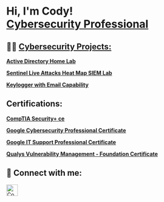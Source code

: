 <h1>Hi, I'm Cody! <br/><a href="https://www.linkedin.com/in/codyro/">Cybersecurity Professional</a></h1>

<h2>👨‍💻 <a href="https://github.com/Cody-Rochester/Cybersecurity/tree/main/"> Cybersecurity Projects:</a></h2>

<b>[Active Directory Home Lab](https://github.com/Cody-Rochester/Cybersecurity/blob/main/Home%20Labs/Active%20Directory%20Home%20Lab.md)</b> 
  
<b>[Sentinel Live Attacks Heat Map SIEM Lab](https://github.com/Cody-Rochester/Cybersecurity/blob/main/Home%20Labs/Sentinel_Live_Attacks_Heat_Map_SIEM_Lab/README.md)</b>

<b>[Keylogger with Email Capability](https://github.com/Cody-Rochester/Cybersecurity/tree/main/Home%20Labs/Keylogger%20with%20Email%20Output)</b>

    

<h2>Certifications:</h2>

<b>[CompTIA Security+ ce](https://github.com/Cody-Rochester/Cody-Rochester/assets/107632714/7c2e4a34-f11a-4a61-b5ae-0b2495b94e17)
</b>

<b>[Google Cybersecurity Professional Certificate](https://github.com/Cody-Rochester/Cody-Rochester/assets/107632714/fbcd52cc-2129-43ee-8f9a-290083210b58)
</b>

<b>[Google IT Support Professional Certificate](https://github.com/Cody-Rochester/Cody-Rochester/assets/107632714/5f78cd14-b90d-487f-a4f8-e8e1d6d02b7f)
</b>

<b>[Qualys Vulnerability Management - Foundation Certificate](https://github.com/Cody-Rochester/Cody-Rochester/assets/107632714/f59a877f-e285-4215-b146-3a4524c1716a)
</b>

<h2> 🤳 Connect with me:</h2>

[<img align="left" alt="Cody Rochester | LinkedIn" width="30px" src="https://cdn.jsdelivr.net/npm/simple-icons@v3/icons/linkedin.svg" />][linkedin]


[linkedin]: https://linkedin.com/in/codyro

<!--
-->
